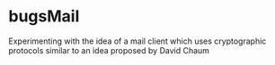 # bugsMail
Experimenting with the idea of a mail client which uses cryptographic protocols similar to an idea proposed by David Chaum 
